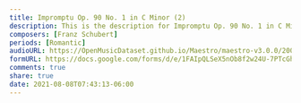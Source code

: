 ```yaml
---
title: Impromptu Op. 90 No. 1 in C Minor (2)
description: This is the description for Impromptu Op. 90 No. 1 in C Minor by Franz Schubert
composers: [Franz Schubert]
periods: [Romantic]
audioURL: https://OpenMusicDataset.github.io/Maestro/maestro-v3.0.0/2008/MIDI-Unprocessed_03_R2_2008_01-03_ORIG_MID--AUDIO_03_R2_2008_wav--1.midi
formURL: https://docs.google.com/forms/d/e/1FAIpQLSeX5nOb8f2w24U-7PTcGhhQ-OAY4DD4dZoKzB7VQLk_HGjgjw/viewform
comments: true
share: true
date: 2021-08-08T07:43:13-06:00
---
```

